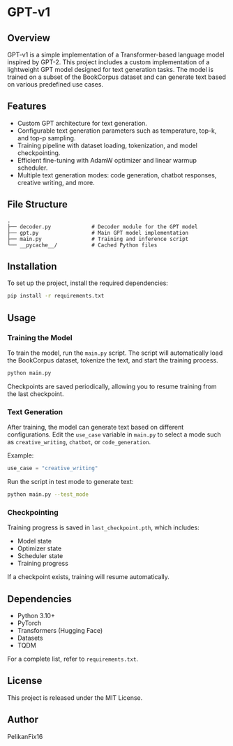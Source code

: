 # GPT-v1

## Overview

GPT-v1 is a simple implementation of a Transformer-based language model inspired by GPT-2. This project includes a custom implementation of a lightweight GPT model designed for text generation tasks. The model is trained on a subset of the BookCorpus dataset and can generate text based on various predefined use cases.

## Features

- Custom GPT architecture for text generation.
- Configurable text generation parameters such as temperature, top-k, and top-p sampling.
- Training pipeline with dataset loading, tokenization, and model checkpointing.
- Efficient fine-tuning with AdamW optimizer and linear warmup scheduler.
- Multiple text generation modes: code generation, chatbot responses, creative writing, and more.

## File Structure

```
.
├── decoder.py             # Decoder module for the GPT model
├── gpt.py                 # Main GPT model implementation
├── main.py                # Training and inference script
└── __pycache__/           # Cached Python files
```

## Installation

To set up the project, install the required dependencies:

```bash
pip install -r requirements.txt
```

## Usage

### Training the Model
To train the model, run the `main.py` script. The script will automatically load the BookCorpus dataset, tokenize the text, and start the training process.

```bash
python main.py
```

Checkpoints are saved periodically, allowing you to resume training from the last checkpoint.

### Text Generation
After training, the model can generate text based on different configurations. Edit the `use_case` variable in `main.py` to select a mode such as `creative_writing`, `chatbot`, or `code_generation`.

Example:

```python
use_case = "creative_writing"
```

Run the script in test mode to generate text:

```bash
python main.py --test_mode
```

### Checkpointing
Training progress is saved in `last_checkpoint.pth`, which includes:
- Model state
- Optimizer state
- Scheduler state
- Training progress

If a checkpoint exists, training will resume automatically.

## Dependencies
- Python 3.10+
- PyTorch
- Transformers (Hugging Face)
- Datasets
- TQDM

For a complete list, refer to `requirements.txt`.

## License
This project is released under the MIT License.

## Author
PelikanFix16

